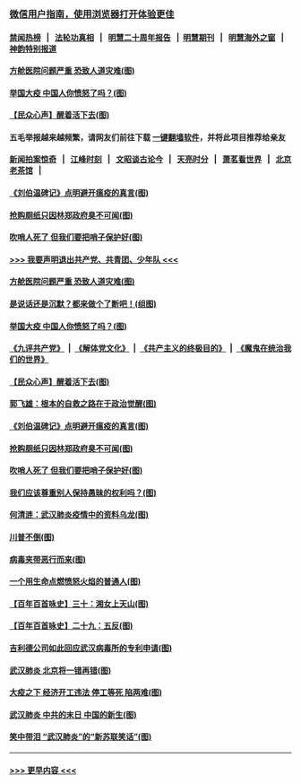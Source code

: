 ### [微信用户指南，使用浏览器打开体验更佳](https://github.com/gfw-breaker/banned-news1/blob/master/indexes/wechat-guide.md?t=0)
#### [禁闻热榜](热点新闻.md?t=0)  &nbsp;&nbsp;|&nbsp;&nbsp; [法轮功真相](https://github.com/gfw-breaker/truth/blob/master/README.md?t=0) &nbsp;&nbsp;|&nbsp;&nbsp; [明慧二十周年报告](https://github.com/gfw-breaker/mh-reports/blob/master/README.md?t=0) &nbsp;&nbsp;|&nbsp;&nbsp;[明慧期刊](https://github.com/gfw-breaker/mh-qikan) &nbsp;&nbsp;|&nbsp;&nbsp; [明慧海外之窗](https://github.com/gfw-breaker/mh-news/blob/master/README.md?t=0) &nbsp;&nbsp;|&nbsp;&nbsp; [神韵特别报道](https://github.com/gfw-breaker/mh-news/blob/master/shenyun.md?t=0)
#### [方舱医院问题严重 恐致人道灾难(图)](../pages/p4/922441.md?t=02090833) 
#### [举国大疫 中国人你愤怒了吗？(图)](../pages/p4/922428.md?t=02090833) 
#### [【民众心声】醒着活下去(图)](../pages/p4/922042.md?t=02090833) 
#### 五毛举报越来越频繁，请网友们前往下载 [一键翻墙软件](https://github.com/gfw-breaker/ssr-accounts)，并将此项目推荐给亲友
#### [新闻拍案惊奇](https://github.com/gfw-breaker/banned-news1/blob/master/pages/link4.md) &nbsp;&nbsp;|&nbsp;&nbsp; [江峰时刻](https://github.com/gfw-breaker/banned-news1/blob/master/pages/link4.md) &nbsp;&nbsp;|&nbsp;&nbsp; [文昭谈古论今](https://github.com/gfw-breaker/banned-news1/blob/master/pages/link4.md) &nbsp;&nbsp;|&nbsp;&nbsp; [天亮时分](https://github.com/gfw-breaker/banned-news1/blob/master/pages/link4.md) &nbsp;&nbsp;|&nbsp;&nbsp; [萧茗看世界](https://github.com/gfw-breaker/banned-news1/blob/master/pages/link4.md) &nbsp;&nbsp;|&nbsp;&nbsp; [北京老茶馆](https://github.com/gfw-breaker/banned-news1/blob/master/pages/link4.md) &nbsp;&nbsp;|&nbsp;&nbsp; 
#### [《刘伯温碑记》点明避开瘟疫的真言(图)](../pages/p4/922344.md?t=02090833) 
#### [抢购厕纸只因林郑政府臭不可闻(图)](../pages/p4/922342.md?t=02090833) 
#### [吹哨人死了 但我们要把哨子保护好(图)](../pages/p4/922341.md?t=02090833) 
#### [>>> 我要声明退出共产党、共青团、少年队 <<<](https://github.com/begood0513/goodnews/blob/master/quit/letter.md) 
#### [方舱医院问题严重 恐致人道灾难(图)](../pages/p4/922441.md?t=02090833) 
#### [是说话还是沉默？都来做个了断吧！(组图)](../pages/p4/922444.md?t=02090833) 
#### [举国大疫 中国人你愤怒了吗？(图)](../pages/p4/922428.md?t=02090833) 
#### [《九评共产党》](https://github.com/begood0513/9ping.md/blob/master/README.md) &nbsp;|&nbsp; [《解体党文化》](../../../../jtdwh.md/blob/master/README.md)  &nbsp;|&nbsp; [《共产主义的终极目的》](../../../../gczydzjmd.md/blob/master/README.md) &nbsp;|&nbsp; [《魔鬼在统治我们的世界》](../../../../mgztzwmdsj.md/blob/master/README.md) 
#### [【民众心声】醒着活下去(图)](../pages/p4/922042.md?t=02090833) 
#### [郭飞雄：根本的自救之路在于政治觉醒(图)](../pages/p4/922435.md?t=02090833) 
#### [《刘伯温碑记》点明避开瘟疫的真言(图)](../pages/p4/922344.md?t=02090833) 
#### [抢购厕纸只因林郑政府臭不可闻(图)](../pages/p4/922342.md?t=02090833) 
#### [吹哨人死了 但我们要把哨子保护好(图)](../pages/p4/922341.md?t=02090833) 
#### [我们应该尊重别人保持愚昧的权利吗？(图)](../pages/p4/922340.md?t=02090833) 
#### [何清涟：武汉肺炎疫情中的资料乌龙(图)](../pages/p4/922336.md?t=02090833) 
#### [川普不倒(图)](../pages/p4/922213.md?t=02090833) 
#### [病毒夹带恶行而来(图)](../pages/p4/922335.md?t=02090833) 
#### [一个用生命点燃愤怒火焰的普通人(图)](../pages/p4/922337.md?t=02090833) 
#### [【百年百首咏史】三十：湘女上天山(图)](../pages/p4/922323.md?t=02090833) 
#### [【百年百首咏史】二十九：五反(图)](../pages/p4/922316.md?t=02090833) 
#### [吉利德公司如此回应武汉病毒所的专利申请(图)](../pages/p4/922230.md?t=02090833) 
#### [武汉肺炎 北京将一错再错(图)](../pages/p4/922222.md?t=02090833) 
#### [大疫之下 经济开工违法 停工等死 陷两难(图)](../pages/p4/922217.md?t=02090833) 
#### [武汉肺炎 中共的末日 中国的新生(图)](../pages/p4/922215.md?t=02090833) 
#### [笑中带泪 “武汉肺炎”的“新苏联笑话”(图)](../pages/p4/922212.md?t=02090833) 

----
#### [ >>> 更早内容 <<< ](../indexes/p4-earlier.md)
